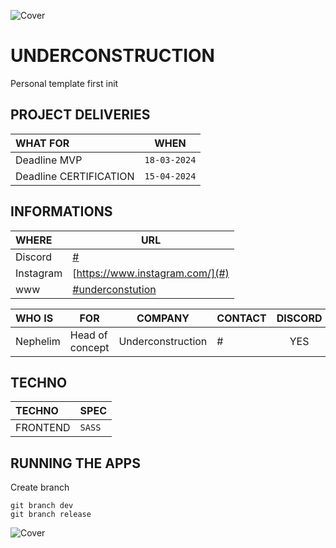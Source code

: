 ![Cover](https://kpkfzczpavanzocxzyta.supabase.co/storage/v1/object/public/oc-react/readme-header-oc-react-09.png)

<!-- ∵ ƸӜƷ ∴∵ ƸӜƷ ∴∵ ƸӜƷ ∴∵ ƸӜƷ ∴∵ ƸӜƷ ∴∵ ƸӜƷ ∴∵ ƸӜƷ ∴∵ ƸӜƷ ∴∵ ƸӜƷ ∴∵ ƸӜƷ ∴∵ ƸӜƷ ∴∵ ƸӜƷ ∴ -->

# UNDERCONSTRUCTION

Personal template first init

## PROJECT DELIVERIES

| WHAT FOR               | WHEN         |
| :--------------------- | ------------ |
| Deadline MVP           | `18-03-2024` |
| Deadline CERTIFICATION | `15-04-2024` |


## INFORMATIONS

| WHERE     | URL                                    |
| :-------- | -------------------------------------- |
| Discord   | [#](#)                                 |
| Instagram | [https://www.instagram.com/](#)        |
| www       | [#underconstution](#underconstruction) |

| WHO IS   | FOR             |      COMPANY      | CONTACT | DISCORD |
| :------- | --------------- | :---------------: | ------- | :-----: |
| Nephelim | Head of concept | Underconstruction | #       |   YES   |

## TECHNO

| TECHNO   | SPEC   |
| :------- | ------ |
| FRONTEND | `SASS` |

## RUNNING THE APPS

Create branch

```
git branch dev
git branch release

```

![Cover](https://kpkfzczpavanzocxzyta.supabase.co/storage/v1/object/public/oc-react/readme-footer-oc-react-09.png)
